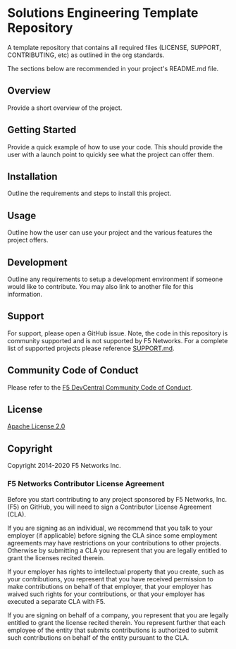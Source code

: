 # Solutions Engineering Template Repository
A template repository that contains all required files (LICENSE, SUPPORT, CONTRIBUTING, etc) as outlined in the org standards.


The sections below are recommended in your project's README.md file.

## Overview
Provide a short overview of the project.

## Getting Started
Provide a quick example of how to use your code.  This should provide the user with a launch point to quickly see what the project can offer them.

## Installation
Outline the requirements and steps to install this project.

## Usage
Outline how the user can use your project and the various features the project offers.

## Development
Outline any requirements to setup a development environment if someone would like to contribute.  You may also link to another file for this information.

## Support
For support, please open a GitHub issue.  Note, the code in this repository is community supported and is not supported by F5 Networks.  For a complete list of supported projects please reference [SUPPORT.md](SUPPORT.md).

## Community Code of Conduct
Please refer to the [F5 DevCentral Community Code of Conduct](code_of_conduct.md).


## License
[Apache License 2.0](LICENSE)

## Copyright
Copyright 2014-2020 F5 Networks Inc.


### F5 Networks Contributor License Agreement

Before you start contributing to any project sponsored by F5 Networks, Inc. (F5) on GitHub, you will need to sign a Contributor License Agreement (CLA).

If you are signing as an individual, we recommend that you talk to your employer (if applicable) before signing the CLA since some employment agreements may have restrictions on your contributions to other projects.
Otherwise by submitting a CLA you represent that you are legally entitled to grant the licenses recited therein.

If your employer has rights to intellectual property that you create, such as your contributions, you represent that you have received permission to make contributions on behalf of that employer, that your employer has waived such rights for your contributions, or that your employer has executed a separate CLA with F5.

If you are signing on behalf of a company, you represent that you are legally entitled to grant the license recited therein.
You represent further that each employee of the entity that submits contributions is authorized to submit such contributions on behalf of the entity pursuant to the CLA.
